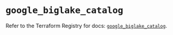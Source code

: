 # `google_biglake_catalog`

Refer to the Terraform Registry for docs: [`google_biglake_catalog`](https://registry.terraform.io/providers/hashicorp/google/6.22.0/docs/resources/biglake_catalog).
